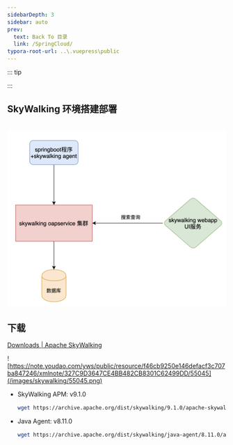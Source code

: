 ```yaml
---
sidebarDepth: 3
sidebar: auto
prev:
  text: Back To 目录
  link: /SpringCloud/
typora-root-url: ..\.vuepress\public
---
```




::: tip

:::

## **SkyWalking 环境搭建部署**

​    ![0](/images/skywalking/52908)



## 下载

[Downloads | Apache SkyWalking](https://skywalking.apache.org/downloads/)

![https://note.youdao.com/yws/public/resource/f46cb9250e146defacf3c707ba847246/xmlnote/327C9D3647CE4BB482CB8301C62499DD/55045](/images/skywalking/55045.png)

- SkyWalking APM:  v9.1.0

  ```sh
  wget https://archive.apache.org/dist/skywalking/9.1.0/apache-skywalking-apm-9.1.0.tar.gz 
  ```

- Java Agent: v8.11.0 

  ```sh
  wget https://archive.apache.org/dist/skywalking/java-agent/8.11.0/apache-skywalking-java-agent-8.11.0.tgz    
  ```

  ​              